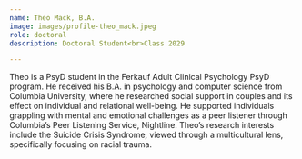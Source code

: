 ```yaml
---
name: Theo Mack, B.A.
image: images/profile-theo_mack.jpeg
role: doctoral
description: Doctoral Student<br>Class 2029

---
```


Theo is a PsyD student in the Ferkauf Adult Clinical Psychology PsyD program. He received his B.A. in psychology and computer science from Columbia University, where he researched social support in couples and its effect on individual and relational well-being. He supported individuals grappling with mental and emotional challenges as a peer listener through Columbia’s Peer Listening Service, Nightline. Theo’s research interests include the Suicide Crisis Syndrome, viewed through a multicultural lens, specifically focusing on racial trauma. 